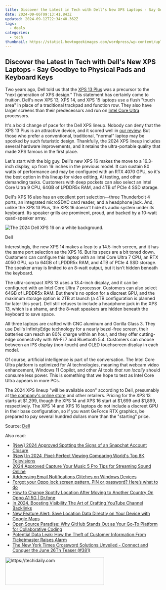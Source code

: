 ```yaml
---
title: Discover the Latest in Tech with Dell's New XPS Laptops - Say Goodbye to Physical Pads and Keyboard Keys
date: 2024-09-06T09:13:41.843Z
updated: 2024-09-12T22:34:40.362Z
tags:
  - deals
categories:
  - tech
thumbnail: https://static1.howtogeekimages.com/wordpress/wp-content/uploads/2023/12/29.png
---
```


## Discover the Latest in Tech with Dell's New XPS Laptops - Say Goodbye to Physical Pads and Keyboard Keys

Two years ago, Dell told us that the [XPS 13 Plus](https://instagram-video-recordings.techidaily.com/new-video-editing-101-preparing-for-instagram-excellence/) was a precursor to the "next generation of XPS design." This statement has certainly come to fruition. Dell's new XPS 13, XPS 14, and XPS 15 laptops use a flush "touch area" in place of a traditional trackpad and function row. They also have larger screens than their predecessors and run on [Intel Core Ultra](https://facebook-video-content.techidaily.com/elevate-your-profiles-visual-appeal-for-2024/) processors.

 It's a bold change of pace for the Dell XPS lineup. Nobody can deny that the XPS 13 Plus is an attractive device, and it scored well in [our review](https://extra-hints.techidaily.com/updated-comprehensive-2023-guide-to-lg-360-cam-tech/). But those who prefer a conventional, traditional, "normal" laptop may be spooked by such futuristic design. Thankfully, the 2024 XPS lineup includes several hardware improvements, and it retains the ultra-portable quality that made XPS famous in the first place.

 Let's start with the big guy. Dell's new XPS 16 makes the move to a 16.3-inch display, up from 16 inches in the previous model. It can sustain 80 watts of performance and may be configured with an RTX 4070 GPU, so it's the best option in this lineup for video editing, AI testing, and other demanding tasks. Customers with deep pockets can also select an Intel Core Ultra 9 CPU, 64GB of LPDDR5x RAM, and 4TB of PCIe 4 SSD storage.

 Dell's XPS 16 also has an excellent port selection—three Thunderbolt 4 ports, an integrated microSDXC card reader, and a headphone jack. And, unlike the XPS 13 Plus, the XPS 16 doesn't hide its audio system under its keyboard. Its speaker grills are prominent, proud, and backed by a 10-watt quad-speaker array.

![The 2024 Dell XPS 16 on a white background.](https://static1.howtogeekimages.com/wordpress/wp-content/uploads/2023/12/30.png) 

Dell

 Interestingly, the new XPS 14 makes a leap to a 14.5-inch screen, and it has the same port selection as the XPS 16\. But its specs are a bit toned down. Customers can configure this laptop with an Intel Core Ultra 7 CPU, an RTX 4050 GPU, up to 64GB of LPDDR5x RAM, and 4TB of PCIe 4 SSD storage. The speaker array is limited to an 8-watt output, but it isn't hidden beneath the keyboard.

 The ultra-compact XPS 13 uses a 13.4-inch display, and it can be configured with an Intel Core Ultra 7 processor. Customers can also select 64GB of LPDDR5x RAM. But there's no option for a discreet GPU, and the maximum storage option is 2TB at launch (a 4TB configuration is planned for later this year). Dell still refuses to include a headphone jack in the XPS 13, which is a shame, and the 8-watt speakers are hidden beneath the keyboard to save space.

 All three laptops are crafted with CNC aluminum and Gorilla Glass 3\. They use Dell's InfinityEdge technology for a nearly bezel-free screen, their batteries can reach an 80% charge within an hour, and they offer cutting-edge connectivity with Wi-Fi 7 and Bluetooth 5.4\. Customers can choose between an IPS display (non-touch) and OLED touchscreen display in each model.

 Of course, artificial intelligence is part of the conversation. The Intel Core Ultra platform is optimized for AI technologies, meaning that webcam video enhancement, Windows 11 Copilot, and other AI tools _that run locally_ should consume less power. This is something that we hope to test as Intel Core Ultra appears in more PCs.

 The 2024 XPS lineup "will be available soon" according to Dell, presumably at [the company's online store](https://shop-links.co/link/?exclusive=1&publisher_slug=itechdaily19598&url=https%3A%2F%2Fwww.anrdoezrs.net%2Flinks%2F3607085%2Ftype%2Fdlg%2Fsid%2FUUhtgUeUpU2001405%2Fhttps%3A%2F%2Fwww.dell.com%2Fen-us) and other retailers. Pricing for the XPS 13 starts at $1,299, though the XPS 14 and XPS 16 start at $1,699 and $1,899, respectively. The XPS 14 and XPS 16 laptops do not include a discreet GPU in their base configuration, so if you want GeForce RTX graphics, be prepared to pay several hundred dollars more than the "starting" price.

 Source: [Dell](https://shop-links.co/link/?exclusive=1&publisher_slug=itechdaily19598&url=https%3A%2F%2Fwww.anrdoezrs.net%2Flinks%2F3607085%2Ftype%2Fdlg%2Fsid%2FUUhtgUeUpU2001405%2Fhttps%3A%2F%2Fwww.dell.com%2Fen-us%2Fblog%2Fdells-new-xps-lineup-futuristic-design-with-built-in-ai%2F)

<ins class="adsbygoogle"
     style="display:block"
     data-ad-format="autorelaxed"
     data-ad-client="ca-pub-7571918770474297"
     data-ad-slot="1223367746"></ins>

<ins class="adsbygoogle"
     style="display:block"
     data-ad-client="ca-pub-7571918770474297"
     data-ad-slot="8358498916"
     data-ad-format="auto"
     data-full-width-responsive="true"></ins>

<span class="atpl-alsoreadstyle">Also read:</span>
<div><ul>
<li><a href="https://snapchat-videos.techidaily.com/new-2024-approved-spotting-the-signs-of-an-snapchat-account-closure/"><u>[New] 2024 Approved Spotting the Signs of an Snapchat Account Closure</u></a></li>
<li><a href="https://article-helps.techidaily.com/new-in-2024-pixel-perfect-viewing-comparing-worlds-top-8k-televisions/"><u>[New] In 2024, Pixel-Perfect Viewing Comparing World's Top 8K Televisions</u></a></li>
<li><a href="https://screen-recording.techidaily.com/2024-approved-capture-your-music-5-pro-tips-for-streaming-sound-online/"><u>2024 Approved Capture Your Music 5 Pro Tips for Streaming Sound Online</u></a></li>
<li><a href="https://win11.techidaily.com/addressing-email-notifications-glitches-on-windows-devices/"><u>Addressing Email Notifications Glitches on Windows Devices</u></a></li>
<li><a href="https://phone-solutions.techidaily.com/forgot-your-oppo-lock-screen-pattern-pin-or-password-here-s-what-to-do-by-drfone-android-unlock-android-unlock/"><u>Forgot your Oppo lock screen pattern, PIN or password? Here’s what to do</u></a></li>
<li><a href="https://fake-location.techidaily.com/how-to-change-spotify-location-after-moving-to-another-country-on-oppo-a1-5g-drfone-by-drfone-virtual-android/"><u>How to Change Spotify Location After Moving to Another Country On Oppo A1 5G | Dr.fone</u></a></li>
<li><a href="https://youtube-docs.techidaily.com/24-boosting-visibility-the-art-of-crafting-youtube-channel-backlinks/"><u>In 2024, Boosting Visibility The Art of Crafting YouTube Channel Backlinks</u></a></li>
<li><a href="https://some-skills.techidaily.com/new-feature-alert-save-location-data-directly-on-your-device-with-google-maps/"><u>New Feature Alert: Save Location Data Directly on Your Device with Google Maps</u></a></li>
<li><a href="https://some-skills.techidaily.com/open-source-paradise-why-github-stands-out-as-your-go-to-platform-for-collaborative-coding/"><u>Open Source Paradise: Why GitHub Stands Out as Your Go-To Platform for Collaborative Coding</u></a></li>
<li><a href="https://some-skills.techidaily.com/potential-data-leak-how-the-theft-of-customer-information-from-ticketmaster-raises-alarm/"><u>Potential Data Leak: How the Theft of Customer Information From Ticketmaster Raises Alarm</u></a></li>
<li><a href="https://some-skills.techidaily.com/the-new-york-times-crossword-solutions-unveiled-connect-and-conquer-the-june-26th-teaser-381/"><u>The New York Times Crossword Solutions Unveiled - Connect and Conquer the June 26Th Teaser (#381)</u></a></li>
</ul></div>

<!-- affiliate ads begin -->
<a href="https://aligracehair.sjv.io/c/5597632/2115933/19272" target="_top" id="2115933">
  <img src="//a.impactradius-go.com/display-ad/19272-2115933" border="0" alt="https://techidaily.com" width="320" height="90"/>
</a>
<img height="0" width="0" src="https://aligracehair.sjv.io/i/5597632/2115933/19272" style="position:absolute;visibility:hidden;" border="0" />
<!-- affiliate ads end -->

